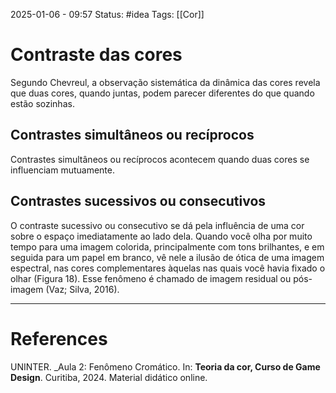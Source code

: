2025-01-06 - 09:57
Status: #idea
Tags: [[Cor]]

# Contraste das cores

Segundo Chevreul, a observação sistemática da dinâmica das cores
revela que duas cores, quando juntas, podem parecer diferentes do que quando
estão sozinhas.

## Contrastes simultâneos ou recíprocos

Contrastes simultâneos ou recíprocos acontecem quando duas cores se
influenciam mutuamente.

## Contrastes sucessivos ou consecutivos

O contraste sucessivo ou consecutivo se dá pela influência de uma cor
sobre o espaço imediatamente ao lado dela. Quando você olha por muito tempo
para uma imagem colorida, principalmente com tons brilhantes, e em seguida
para um papel em branco, vê nele a ilusão de ótica de uma imagem espectral,
nas cores complementares àquelas nas quais você havia fixado o olhar (Figura
18). Esse fenômeno é chamado de imagem residual ou pós-imagem (Vaz;
Silva, 2016).


---

# References

UNINTER.  _Aula 2: Fenômeno Cromático. In: **Teoria da cor, Curso de Game Design**. Curitiba, 2024. Material didático online.